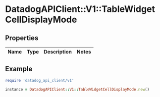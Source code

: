 # DatadogAPIClient::V1::TableWidgetCellDisplayMode

## Properties

| Name | Type | Description | Notes |
| ---- | ---- | ----------- | ----- |

## Example

```ruby
require 'datadog_api_client/v1'

instance = DatadogAPIClient::V1::TableWidgetCellDisplayMode.new()
```

